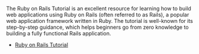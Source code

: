 The Ruby on Rails Tutorial is an excellent resource for learning how to build web applications using Ruby on Rails (often referred to as Rails), a popular web application framework written in Ruby. The tutorial is well-known for its step-by-step guidance, which helps beginners go from zero knowledge to building a fully functional Rails application.

- [Ruby on Rails Tutorial](url)
